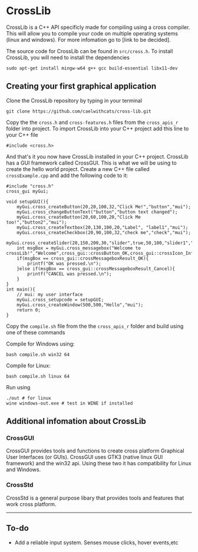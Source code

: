# CrossLib
CrossLib is a C++ API specificly made for compiling using a cross compiler. This will allow you to compile your code on multiple operating systems (linux and windows). For more infomation go to [link to be decided].

The source code for CrossLib can be found in `src/cross.h`.
To install CrossLib, you will need to install the dependencies

    sudo apt-get install mingw-w64 g++ gcc build-essential libx11-dev
## Creating your first graphical application
Clone the CrossLib repository by typing in your terminal

    git clone https://github.com/caelwithcats/cross-lib.git
Copy the the `cross.h` and `cross-features.h` files from the `cross_apis_r` folder into project. 
To import CrossLib into your C++ project add this line to your C++ file

    #include <cross.h>
And that's it you now have CrossLib installed in your C++ project.
CrossLib has a GUI framework called CrossGUI. This is what we will be using to create the hello world project. Create a new C++ file called `crossExample.cpp` and add the following code to it:

```
#include "cross.h"
cross_gui myGui;

void setupGUI(){
    myGui.cross_createButton(20,20,100,32,"Click Me!","button","mui");
    myGui.cross_changeButtonText("button","button text changed");
    myGui.cross_createButton(20,60,100,20,"Click Me too!","button2","mui");
    myGui.cross_createTextbox(20,130,100,20,"Label", "label1","mui");
    myGui.cross_createCheckbox(20,90,100,32,"check me","check","mui");
    myGui.cross_createSlider(20,150,200,30,"slider",true,50,100,"slider1","mui");
    int msgBox = myGui.cross_messagebox("Welcome to crossLib!","Welcome",cross_gui::crossButton_OK,cross_gui::crossIcon_Info,"mui");
    if(msgBox == cross_gui::crossMessageboxResult_OK){
        printf("OK was pressed.\n");
    }else if(msgBox == cross_gui::crossMessageboxResult_Cancel){
        printf("CANCEL was pressed.\n");
    }
}
int main(){
    // mui: my user interface
    myGui.cross_setupcode = setupGUI;
    myGui.cross_createWindow(500,500,"Hello","mui");
    return 0;
}
```

Copy the `compile.sh` file from the the `cross_apis_r` folder and build using one of these commands

Compile for Windows using:

    bash compile.sh win32 64
Compile for Linux:

    bash compile.sh linux 64
Run using

    ./out # for linux
    wine windows-out.exe # test in WINE if installed

## Additional infomation about CrossLib

### CrossGUI
CrossGUI provides tools and functions to create cross platform Graphical User Interfaces (or GUIs). CrossGUI uses GTK3 (native linux GUI framework) and the win32 api. Using these two it has compatibility for Linux and Windows.

### CrossStd
CrossStd is a general purpose libary that provides tools and features that work cross platform. 

----------------
## To-do

- Add a reliable input system. Senses mouse clicks, hover events,etc
